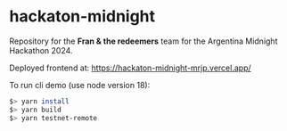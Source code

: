 # hackaton-midnight
Repository for the **Fran & the redeemers** team for the Argentina Midnight Hackathon 2024.

Deployed frontend at: https://hackaton-midnight-mrjp.vercel.app/

To run cli demo (use node version 18):

```bash
$> yarn install
$> yarn build
$> yarn testnet-remote
```
